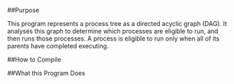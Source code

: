 ##Purpose

This program represents a process tree as a directed acyclic graph (DAG). It
analyses this graph to determine which processes are eligible to run, and then
runs those processes. A process is eligible to run only when all of its parents
have completed executing. 


##How to Compile

##What this Program Does
